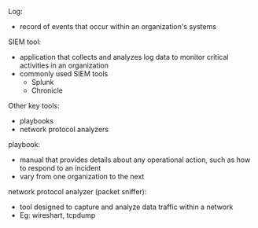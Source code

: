 Log:
- record of events that occur within an organization's systems

SIEM tool:
- application that collects and analyzes log data to monitor critical activities in an organization
- commonly used SIEM tools
  - Splunk
  - Chronicle

Other key tools:
- playbooks
- network protocol analyzers

playbook:
- manual that provides details about any operational action, such as how to respond to an incident
- vary from one organization to the next

network protocol analyzer (packet sniffer): 
- tool designed to capture and analyze data traffic within a network
- Eg: wireshart, tcpdump
